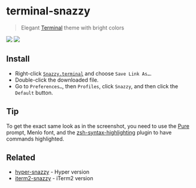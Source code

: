 # terminal-snazzy

> Elegant [Terminal](https://en.m.wikipedia.org/wiki/Terminal_(macOS)) theme with bright colors

![](screenshot.png)
![](screenshot2.png)

## Install

- Right-click [`Snazzy.terminal`](https://github.com/sindresorhus/terminal-snazzy/raw/main/Snazzy.terminal) and choose `Save Link As…`.
- Double-click the downloaded file.
- Go to `Preferences…`, then `Profiles`, click `Snazzy`, and then click the `Default` button.

## Tip

To get the exact same look as in the screenshot, you need to use the [Pure](https://github.com/sindresorhus/pure) prompt, Menlo font, and the [zsh-syntax-highlighting](https://github.com/zsh-users/zsh-syntax-highlighting) plugin to have commands highlighted.

## Related

- [hyper-snazzy](https://github.com/sindresorhus/hyper-snazzy) - Hyper version
- [iterm2-snazzy](https://github.com/sindresorhus/iterm2-snazzy) - iTerm2 version
